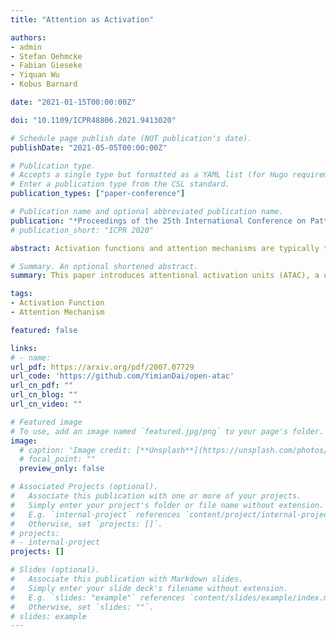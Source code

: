 ```yaml
---
title: "Attention as Activation"

authors:
- admin
- Stefan Oehmcke
- Fabian Gieseke
- Yiquan Wu
- Kobus Barnard

date: "2021-01-15T00:00:00Z"

doi: "10.1109/ICPR48806.2021.9413020"

# Schedule page publish date (NOT publication's date).
publishDate: "2021-05-05T00:00:00Z"

# Publication type.
# Accepts a single type but formatted as a YAML list (for Hugo requirements).
# Enter a publication type from the CSL standard.
publication_types: ["paper-conference"]

# Publication name and optional abbreviated publication name.
publication: "*Proceedings of the 25th International Conference on Pattern Recognition (ICPR)*, pp. 9156–9163, 2021"
# publication_short: "ICPR 2020"

abstract: Activation functions and attention mechanisms are typically treated as having different purposes and have evolved differently. However, both concepts can be formulated as a nonlinear gating function. Inspired by their similarity, we propose a novel type of activation units called attentional activation units as a unification of activation functions and attention mechanisms. In particular, we propose a local channel attention module for the simultaneous non-linear activation and element-wise feature refinement, which locally aggregates point-wise cross channel feature contexts. By replacing the wellknown rectified linear units by such ATAC units in convolutional networks, we can construct fully attentional networks that perform significantly better with a modest number of additional parameters. We conducted detailed ablation studies on the ATAC units using several host networks with varying network depths to empirically verify the effectiveness and efficiency of the units. Furthermore, we compared the performance of the ATAC units against existing activation functions as well as other attention mechanisms on the CIFAR-10, CIFAR-100, and ImageNet datasets. Our experimental results show that networks constructed with the proposed ATAC units generally yield performance gains over their competitors given a comparable number of parameters.

# Summary. An optional shortened abstract.
summary: This paper introduces attentional activation units (ATAC), a unification of activation functions and attention mechanisms. ATAC units include a local channel attention module for simultaneous non-linear activation and element-wise feature refinement, locally aggregating point-wise cross-channel feature contexts in convolutional networks.

tags:
- Activation Function
- Attention Mechanism

featured: false

links:
# - name: 
url_pdf: https://arxiv.org/pdf/2007.07729
url_code: 'https://github.com/YimianDai/open-atac'
url_cn_pdf: ""
url_cn_blog: ""
url_cn_video: ""

# Featured image
# To use, add an image named `featured.jpg/png` to your page's folder. 
image:
  # caption: 'Image credit: [**Unsplash**](https://unsplash.com/photos/s9CC2SKySJM)'
  # focal_point: ""
  preview_only: false

# Associated Projects (optional).
#   Associate this publication with one or more of your projects.
#   Simply enter your project's folder or file name without extension.
#   E.g. `internal-project` references `content/project/internal-project/index.md`.
#   Otherwise, set `projects: []`.
# projects:
# - internal-project
projects: []

# Slides (optional).
#   Associate this publication with Markdown slides.
#   Simply enter your slide deck's filename without extension.
#   E.g. `slides: "example"` references `content/slides/example/index.md`.
#   Otherwise, set `slides: ""`.
# slides: example
---
```


